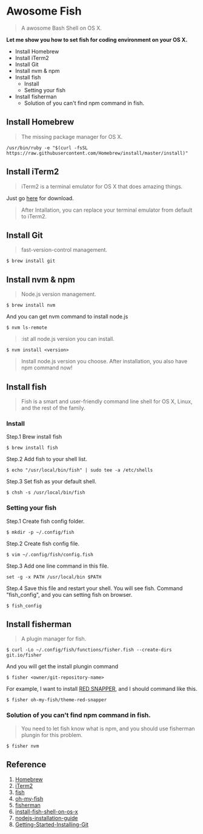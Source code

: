 # Awosome Fish
> A awosome Bash Shell on OS X.

**Let me show you how to set fish for coding environment on your OS X.**

* Install Homebrew
* Install iTerm2
* Install Git
* Install nvm & npm
* Install fish
  * Install   
  * Setting your fish
* Install fisherman
  * Solution of you can't find npm command in fish.

## Install Homebrew
> The missing package manager for OS X.

```
/usr/bin/ruby -e "$(curl -fsSL https://raw.githubusercontent.com/Homebrew/install/master/install)"
```

## Install iTerm2
> iTerm2 is a terminal emulator for OS X that does amazing things.

Just go [here](https://www.iterm2.com/downloads.html) for download.

> After Intallation, you can replace your terminal emulator from default to iTerm2.

## Install Git
> fast-version-control management.

```
$ brew install git
```

## Install nvm & npm
> Node.js version management.

```
$ brew install nvm
```

And you can get nvm command to install node.js

```
$ nvm ls-remote
```

> :ist all node.js version you can install.

```
$ nvm install <version>
```
> Install node.js version you choose. After installation, you also have npm command now!

## Install fish
> Fish is a smart and user-friendly command line shell for OS X, Linux, and the rest of the family.

### Install

Step.1 Brew install fish

```
$ brew install fish
```

Step.2 Add fish to your shell list.

```
$ echo "/usr/local/bin/fish" | sudo tee -a /etc/shells
```

Step.3 Set fish as your default shell.

```
$ chsh -s /usr/local/bin/fish
```

### Setting your fish

Step.1 Create fish config folder.

```
$ mkdir -p ~/.config/fish
```

Step.2 Create fish config file.

```
$ vim ~/.config/fish/config.fish
```

Step.3 Add one line command in this file.

```
set -g -x PATH /usr/local/bin $PATH
```

Step.4 Save this file and restart your shell. You will see fish. Command "fish_config", and you can setting fish on browser.

```
$ fish_config
```

## Install fisherman
> A plugin manager for fish.

```
$ curl -Lo ~/.config/fish/functions/fisher.fish --create-dirs git.io/fisher
```

And you will get the install plungin command 

```
$ fisher <owner/git-repository-name>
```

For example, I want to install [RED SNAPPER](https://github.com/oh-my-fish/theme-red-snapper), and I should command like this.

```
$ fisher oh-my-fish/theme-red-snapper
```



### Solution of you can't find npm command in fish.
> You need to let fish know what is npm, and you should use fisherman plungin for this problem.

```
$ fisher nvm
```

## Reference
1. [Homebrew](http://brew.sh/index.html)
2. [iTerm2](https://www.iterm2.com/)
2. [fish](https://fishshell.com/)
3. [oh-my-fish](https://github.com/oh-my-fish/oh-my-fish)
4. [fisherman](http://fisherman.sh/)
5. [install-fish-shell-on-os-x](http://jigsawye.com/2016/06/20/install-fish-shell-on-os-x/)
6. [nodejs-installation-guide](http://icarus4.logdown.com/posts/175092-nodejs-installation-guide)
7. [Getting-Started-Installing-Git](https://git-scm.com/book/en/v1/Getting-Started-Installing-Git)
